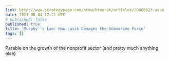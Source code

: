 ```yaml
---
link: http://www.strategypage.com/htmw/htmurph/articles/20060623.aspx
date: 2011-08-04 17:21 UTC
# published: false
published: true
title: 'Murphy''s Law: How Lasik Damages the Submarine Force'
tags: []
---
```


Parable on the growth of the nonprofit sector (and pretty much anything else)
